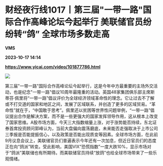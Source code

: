 # 财经夜行线1017丨第三届"一带一路"国际合作高峰论坛今起举行 美联储官员纷纷转“鸽” 全球市场多数走高
**VMS**

**2023-10-17 14:14**

**https://www.yicai.com/video/101877786.html**

![](http://imgcdn.yicai.com/vms-new/2023/10/bfa17637-1625-4aa8-a60e-47f595a10b1a.jpg) 

第三届"一带一路"国际合作高峰论坛今起举行，这是今年中方最重要的主场外交活动，也是纪念"一带一路"倡议10周年最隆重的活动。英国48家集团俱乐部主席斯蒂芬·佩里将“一带一路”倡议评价为全球经济领域革命性的理念。它让过去不了解或不打交道的国家和地区之间，发展了区域联系，并创造了更多的区域贸易。“革命性”就在于，“中国敢于思考”。佩里还以贫困等世界性问题举例，“一带一路”倡议提出合作是解决方案，而不是一些更强大的国家发挥领导作用，这从根本上改变了国家思维。A股市场方面，今天三大指数缩量上涨，对于涨势能否持续，东北证券首席投资顾问郭峰认为，当前大盘偏向震荡磨底，未来能否走强取决于上市公司三季报是否能提振信心，以及政策是否能出现质变等因素。全球市场方面，在此前9月议息会议上，美联储官员们普遍表示今年还有一次加息，但近日官员们的态度正在向“鸽派”转变。受此影响，美国VIX“恐慌指数”一度大跌10%，显示市场对于“鸽派”美联储也有所期待。而美联储官员持续“放鸽”也给全球市场带来了一些乐观情绪。